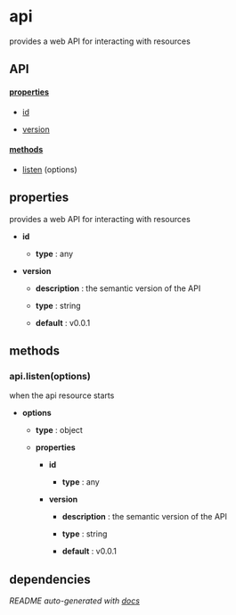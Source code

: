 # api

provides a web API for interacting with resources

## API

#### [properties](#api-properties)

  - [id](#api-properties-id)

  - [version](#api-properties-version)


#### [methods](#api-methods)

  - [listen](#api-methods-listen) (options)


<a name="api-properties"></a>

## properties 
provides a web API for interacting with resources

- **id** 

  - **type** : any

- **version** 

  - **description** : the semantic version of the API

  - **type** : string

  - **default** : v0.0.1


<a name="api-methods"></a>

## methods

<a name="api-methods-listen"></a> 

### api.listen(options)

when the api resource starts

- **options** 

  - **type** : object

  - **properties**

    - **id** 

      - **type** : any

    - **version** 

      - **description** : the semantic version of the API

      - **type** : string

      - **default** : v0.0.1


## dependencies 

*README auto-generated with [docs](https://github.com/bigcompany/resources/tree/master/docs)*